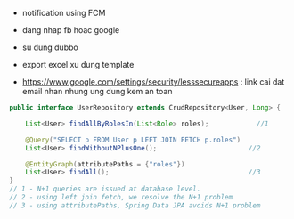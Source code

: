 - notification using FCM
- dang nhap fb hoac google
- su dung dubbo
- export excel xu dung template

- https://www.google.com/settings/security/lesssecureapps : link cai dat email nhan nhung ung dung kem an toan

```java
public interface UserRepository extends CrudRepository<User, Long> {

    List<User> findAllByRolesIn(List<Role> roles);            //1 

    @Query("SELECT p FROM User p LEFT JOIN FETCH p.roles")  
    List<User> findWithoutNPlusOne();                       //2

    @EntityGraph(attributePaths = {"roles"})                      
    List<User> findAll();                                   //3
}
// 1 - N+1 queries are issued at database level.
// 2 - using left join fetch, we resolve the N+1 problem
// 3 - using attributePaths, Spring Data JPA avoids N+1 problem
```